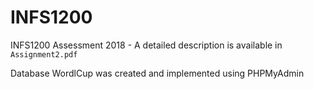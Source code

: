 # INFS1200
INFS1200 Assessment 2018 - A detailed description is available in `Assignment2.pdf`

Database WordlCup was created and implemented using PHPMyAdmin

